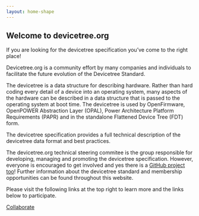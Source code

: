 ```yaml
---
layout: home-shape
---
```

<div class="text-center" markdown="1">

## Welcome to devicetree.org

If you are looking for the devicetree specification you’ve come to the right place!

Devicetree.org is a community effort by many companies and individuals to facilitate the future evolution of the Devicetree Standard.

The devicetree is a data structure for describing hardware. Rather than hard coding every detail of a device into an operating system, many aspects of the hardware can be described in a data structure that is passed to the operating system at boot time. The devicetree is used by OpenFirmware, OpenPOWER Abstraction Layer (OPAL), Power Architecture Platform Requirements (PAPR) and in the standalone Flattened Device Tree (FDT) form.

The devicetree specification provides a full technical description of the devicetree data format and best practices.

The devicetree.org technical steering commitee is the group responsible for developing, managing and promoting the devicetree specification. However, everyone is encouraged to get involved and yes there is a [GitHub project too](https://github.com/devicetree-org/devicetree-specification)! Further information about the devicetree standard and membership opportunities can be found throughout this website.

Please visit the following links at the top right to learn more and the links below to participate.

[Collaborate](http://www.devicetree.org/collaborate/)
</div>
